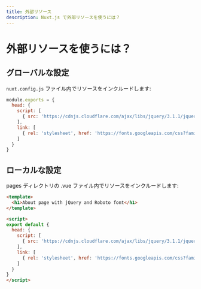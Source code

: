```yaml
---
title: 外部リソース
description: Nuxt.js で外部リソースを使うには？
---
```


<!-- title: External resources -->
<!-- description: How to use external resources with Nuxt.js? -->

<!-- # How to use external resources? -->

# 外部リソースを使うには？

<!-- ## Global Settings -->

## グローバルな設定

<!-- Include your resources in the `nuxt.config.js` file: -->

`nuxt.config.js` ファイル内でリソースをインクルードします:

```js
module.exports = {
  head: {
    script: [
      { src: 'https://cdnjs.cloudflare.com/ajax/libs/jquery/3.1.1/jquery.min.js' }
    ],
    link: [
      { rel: 'stylesheet', href: 'https://fonts.googleapis.com/css?family=Roboto' }
    ]
  }
}
```

<!-- ## Local Settings -->

## ローカルな設定

<!-- Include your resources in your .vue file inside the pages directory: -->

pages ディレクトリの .vue ファイル内でリソースをインクルードします:

```html
<template>
  <h1>About page with jQuery and Roboto font</h1>
</template>

<script>
export default {
  head: {
    script: [
      { src: 'https://cdnjs.cloudflare.com/ajax/libs/jquery/3.1.1/jquery.min.js' }
    ],
    link: [
      { rel: 'stylesheet', href: 'https://fonts.googleapis.com/css?family=Roboto' }
    ]
  }
}
</script>
```
